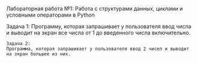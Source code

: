 Лабораторная работа №1: Работа с структурами данных, циклами и условными операторами в Python

Задача 1: 
Программу, которая запрашивает у пользователя ввод числа и выводит на экран все числа от 1 до введенного числа включительно.

	Задача 2:
	Программа, которая запрашивает у пользователя ввод 2 чисел и выводит на экран большее из них.
